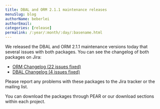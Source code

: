 ```yaml
---
title: DBAL and ORM 2.1.1 maintenance releases
menuSlug: blog
authorName: beberlei 
authorEmail: 
categories: [release]
permalink: /:year/:month/:day/:basename.html
---
```

We released the DBAL and ORM 2.1.1 maintenance versions today that
several issues with both packages. You can see the changelog of both
packages on Jira:

-   [ORM Changelog (22 issues
    fixed)](http://www.doctrine-project.org/jira/browse/DDC/fixforversion/10153)
-   [DBAL Changelog (4 issues
    fixed)](http://www.doctrine-project.org/jira/browse/DBAL/fixforversion/10156)

Please report any problems with these packages to the Jira tracker or
the mailing list.

You can download the packages through PEAR or our download sections
within each project.
